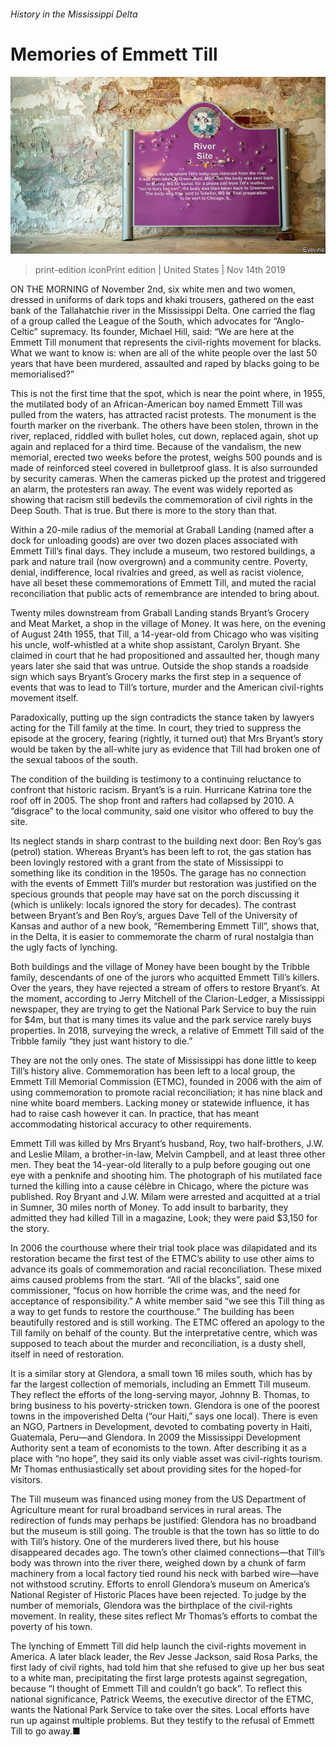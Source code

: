 ###### History in the Mississippi Delta

# Memories of Emmett Till 

![image](images/20191116_USP003_0.jpg) 

> print-edition iconPrint edition | United States | Nov 14th 2019 

ON THE MORNING of November 2nd, six white men and two women, dressed in uniforms of dark tops and khaki trousers, gathered on the east bank of the Tallahatchie river in the Mississippi Delta. One carried the flag of a group called the League of the South, which advocates for “Anglo-Celtic” supremacy. Its founder, Michael Hill, said: “We are here at the Emmett Till monument that represents the civil-rights movement for blacks. What we want to know is: when are all of the white people over the last 50 years that have been murdered, assaulted and raped by blacks going to be memorialised?” 

This is not the first time that the spot, which is near the point where, in 1955, the mutilated body of an African-American boy named Emmett Till was pulled from the waters, has attracted racist protests. The monument is the fourth marker on the riverbank. The others have been stolen, thrown in the river, replaced, riddled with bullet holes, cut down, replaced again, shot up again and replaced for a third time. Because of the vandalism, the new memorial, erected two weeks before the protest, weighs 500 pounds and is made of reinforced steel covered in bulletproof glass. It is also surrounded by security cameras. When the cameras picked up the protest and triggered an alarm, the protesters ran away. The event was widely reported as showing that racism still bedevils the commemoration of civil rights in the Deep South. That is true. But there is more to the story than that. 

Within a 20-mile radius of the memorial at Graball Landing (named after a dock for unloading goods) are over two dozen places associated with Emmett Till’s final days. They include a museum, two restored buildings, a park and nature trail (now overgrown) and a community centre. Poverty, denial, indifference, local rivalries and greed, as well as racist violence, have all beset these commemorations of Emmett Till, and muted the racial reconciliation that public acts of remembrance are intended to bring about. 

Twenty miles downstream from Graball Landing stands Bryant’s Grocery and Meat Market, a shop in the village of Money. It was here, on the evening of August 24th 1955, that Till, a 14-year-old from Chicago who was visiting his uncle, wolf-whistled at a white shop assistant, Carolyn Bryant. She claimed in court that he had propositioned and assaulted her, though many years later she said that was untrue. Outside the shop stands a roadside sign which says Bryant’s Grocery marks the first step in a sequence of events that was to lead to Till’s torture, murder and the American civil-rights movement itself. 

Paradoxically, putting up the sign contradicts the stance taken by lawyers acting for the Till family at the time. In court, they tried to suppress the episode at the grocery, fearing (rightly, it turned out) that Mrs Bryant’s story would be taken by the all-white jury as evidence that Till had broken one of the sexual taboos of the south. 

The condition of the building is testimony to a continuing reluctance to confront that historic racism. Bryant’s is a ruin. Hurricane Katrina tore the roof off in 2005. The shop front and rafters had collapsed by 2010. A “disgrace” to the local community, said one visitor who offered to buy the site. 

Its neglect stands in sharp contrast to the building next door: Ben Roy’s gas (petrol) station. Whereas Bryant’s has been left to rot, the gas station has been lovingly restored with a grant from the state of Mississippi to something like its condition in the 1950s. The garage has no connection with the events of Emmett Till’s murder but restoration was justified on the specious grounds that people may have sat on the porch discussing it (which is unlikely: locals ignored the story for decades). The contrast between Bryant’s and Ben Roy’s, argues Dave Tell of the University of Kansas and author of a new book, “Remembering Emmett Till”, shows that, in the Delta, it is easier to commemorate the charm of rural nostalgia than the ugly facts of lynching. 

Both buildings and the village of Money have been bought by the Tribble family, descendants of one of the jurors who acquitted Emmett Till’s killers. Over the years, they have rejected a stream of offers to restore Bryant’s. At the moment, according to Jerry Mitchell of the Clarion-Ledger, a Mississippi newspaper, they are trying to get the National Park Service to buy the ruin for $4m, but that is many times its value and the park service rarely buys properties. In 2018, surveying the wreck, a relative of Emmett Till said of the Tribble family “they just want history to die.” 

They are not the only ones. The state of Mississippi has done little to keep Till’s history alive. Commemoration has been left to a local group, the Emmett Till Memorial Commission (ETMC), founded in 2006 with the aim of using commemoration to promote racial reconciliation; it has nine black and nine white board members. Lacking money or statewide influence, it has had to raise cash however it can. In practice, that has meant accommodating historical accuracy to other requirements. 

Emmett Till was killed by Mrs Bryant’s husband, Roy, two half-brothers, J.W. and Leslie Milam, a brother-in-law, Melvin Campbell, and at least three other men. They beat the 14-year-old literally to a pulp before gouging out one eye with a penknife and shooting him. The photograph of his mutilated face turned the killing into a cause célèbre in Chicago, where the picture was published. Roy Bryant and J.W. Milam were arrested and acquitted at a trial in Sumner, 30 miles north of Money. To add insult to barbarity, they admitted they had killed Till in a magazine, Look; they were paid $3,150 for the story. 

In 2006 the courthouse where their trial took place was dilapidated and its restoration became the first test of the ETMC’s ability to use other aims to advance its goals of commemoration and racial reconciliation. These mixed aims caused problems from the start. “All of the blacks”, said one commissioner, “focus on how horrible the crime was, and the need for acceptance of responsibility.” A white member said “we see this Till thing as a way to get funds to restore the courthouse.” The building has been beautifully restored and is still working. The ETMC offered an apology to the Till family on behalf of the county. But the interpretative centre, which was supposed to teach about the murder and reconciliation, is a dusty shell, itself in need of restoration. 

It is a similar story at Glendora, a small town 16 miles south, which has by far the largest collection of memorials, including an Emmett Till museum. They reflect the efforts of the long-serving mayor, Johnny B. Thomas, to bring business to his poverty-stricken town. Glendora is one of the poorest towns in the impoverished Delta (“our Haiti,” says one local). There is even an NGO, Partners in Development, devoted to combating poverty in Haiti, Guatemala, Peru—and Glendora. In 2009 the Mississippi Development Authority sent a team of economists to the town. After describing it as a place with “no hope”, they said its only viable asset was civil-rights tourism. Mr Thomas enthusiastically set about providing sites for the hoped-for visitors. 

The Till museum was financed using money from the US Department of Agriculture meant for rural broadband services in rural areas. The redirection of funds may perhaps be justified: Glendora has no broadband but the museum is still going. The trouble is that the town has so little to do with Till’s history. One of the murderers lived there, but his house disappeared decades ago. The town’s other claimed connections—that Till’s body was thrown into the river there, weighed down by a chunk of farm machinery from a local factory tied round his neck with barbed wire—have not withstood scrutiny. Efforts to enroll Glendora’s museum on America’s National Register of Historic Places have been rejected. To judge by the number of memorials, Glendora was the birthplace of the civil-rights movement. In reality, these sites reflect Mr Thomas’s efforts to combat the poverty of his town. 

The lynching of Emmett Till did help launch the civil-rights movement in America. A later black leader, the Rev Jesse Jackson, said Rosa Parks, the first lady of civil rights, had told him that she refused to give up her bus seat to a white man, precipitating the first large protests against segregation, because “I thought of Emmett Till and couldn’t go back”. To reflect this national significance, Patrick Weems, the executive director of the ETMC, wants the National Park Service to take over the sites. Local efforts have run up against multiple problems. But they testify to the refusal of Emmett Till to go away.■ 

